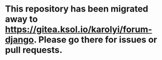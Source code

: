# This repository has been migrated away to <https://gitea.ksol.io/karolyi/forum-django>. Please go there for issues or pull requests.
